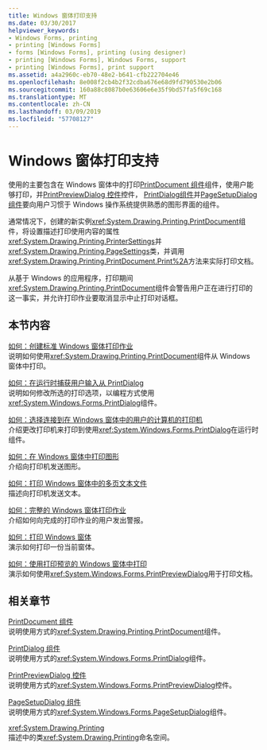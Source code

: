 ```yaml
---
title: Windows 窗体打印支持
ms.date: 03/30/2017
helpviewer_keywords:
- Windows Forms, printing
- printing [Windows Forms]
- forms [Windows Forms], printing (using designer)
- printing [Windows Forms], Windows Forms, support
- printing [Windows Forms], print support
ms.assetid: a4a2960c-eb70-48e2-b641-cfb222704e46
ms.openlocfilehash: 8e008f2cb4b2f32cdba676e68d9fd790530e2b06
ms.sourcegitcommit: 160a88c8087b0e63606e6e35f9bd57fa5f69c168
ms.translationtype: MT
ms.contentlocale: zh-CN
ms.lasthandoff: 03/09/2019
ms.locfileid: "57708127"
---
```

# <a name="windows-forms-print-support"></a>Windows 窗体打印支持
使用的主要包含在 Windows 窗体中的打印[PrintDocument 组件](../controls/printdocument-component-windows-forms.md)组件，使用户能够打印，并[PrintPreviewDialog 控件](../controls/printpreviewdialog-control-windows-forms.md)控件， [PrintDialog组件](../controls/printdialog-component-windows-forms.md)并[PageSetupDialog 组件](../controls/pagesetupdialog-component-windows-forms.md)要向用户习惯于 Windows 操作系统提供熟悉的图形界面的组件。  
  
 通常情况下，创建的新实例<xref:System.Drawing.Printing.PrintDocument>组件，将设置描述打印使用内容的属性<xref:System.Drawing.Printing.PrinterSettings>并<xref:System.Drawing.Printing.PageSettings>类，并调用<xref:System.Drawing.Printing.PrintDocument.Print%2A>方法来实际打印文档。  
  
 从基于 Windows 的应用程序，打印期间<xref:System.Drawing.Printing.PrintDocument>组件会警告用户正在进行打印的这一事实，并允许打印作业要取消显示中止打印对话框。  
  
## <a name="in-this-section"></a>本节内容  
 [如何：创建标准 Windows 窗体打印作业](how-to-create-standard-windows-forms-print-jobs.md)  
 说明如何使用<xref:System.Drawing.Printing.PrintDocument>组件从 Windows 窗体中打印。  
  
 [如何：在运行时捕获用户输入从 PrintDialog](how-to-capture-user-input-from-a-printdialog-at-run-time.md)  
 说明如何修改所选的打印选项，以编程方式使用<xref:System.Windows.Forms.PrintDialog>组件。  
  
 [如何：选择连接到在 Windows 窗体中的用户的计算机的打印机](how-to-choose-the-printers-attached-to-user-computer-in-windows-forms.md)  
 介绍更改打印机来打印到使用<xref:System.Windows.Forms.PrintDialog>在运行时组件。  
  
 [如何：在 Windows 窗体中打印图形](how-to-print-graphics-in-windows-forms.md)  
 介绍向打印机发送图形。  
  
 [如何：打印 Windows 窗体中的多页文本文件](how-to-print-a-multi-page-text-file-in-windows-forms.md)  
 描述向打印机发送文本。  
  
 [如何：完整的 Windows 窗体打印作业](how-to-complete-windows-forms-print-jobs.md)  
 介绍如何向完成的打印作业的用户发出警报。  
  
 [如何：打印 Windows 窗体](how-to-print-a-windows-form.md)  
 演示如何打印一份当前窗体。  
  
 [如何：使用打印预览的 Windows 窗体中打印](how-to-print-in-windows-forms-using-print-preview.md)  
 演示如何使用<xref:System.Windows.Forms.PrintPreviewDialog>用于打印文档。  
  
## <a name="related-sections"></a>相关章节  
 [PrintDocument 组件](../controls/printdocument-component-windows-forms.md)  
 说明使用方式的<xref:System.Drawing.Printing.PrintDocument>组件。  
  
 [PrintDialog 组件](../controls/printdialog-component-windows-forms.md)  
 说明使用方式的<xref:System.Windows.Forms.PrintDialog>组件。  
  
 [PrintPreviewDialog 控件](../controls/printpreviewdialog-control-windows-forms.md)  
 说明使用方式的<xref:System.Windows.Forms.PrintPreviewDialog>控件。  
  
 [PageSetupDialog 组件](../controls/pagesetupdialog-component-windows-forms.md)  
 说明使用方式的<xref:System.Windows.Forms.PageSetupDialog>组件。  
  
 <xref:System.Drawing.Printing>  
 描述中的类<xref:System.Drawing.Printing>命名空间。
